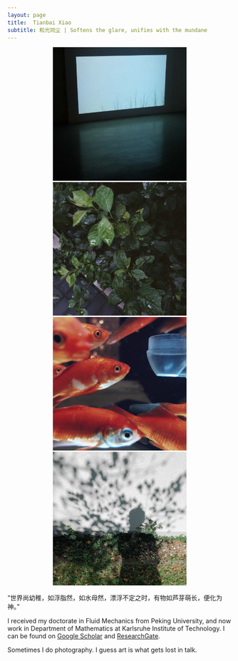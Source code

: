```yaml
---
layout: page
title:  Tianbai Xiao
subtitle: 和光同尘 | Softens the glare, unifies with the mundane
---
```


<center class="half">
    <img src="./img/film.jpg" width="300"/>
    <img src="./img/leaf.jpg" width="300"/>
</center>


<center class="half">
    <img src="./img/fish.jpg" width="300"/>
    <img src="./img/shadow.jpg" width="300"/>
</center>

“世界尚幼稚，如浮脂然，如水母然，漂浮不定之时，有物如芦芽萌长，便化为神。” 

I received my doctorate in Fluid Mechanics from Peking University, and now work in Department of Mathematics at Karlsruhe Institute of Technology. I can be found on [Google Scholar](https://scholar.google.com/citations?user=wFTQeXwAAAAJ&hl=en&oi=ao) and [ResearchGate](https://www.researchgate.net/profile/Tianbai_Xiao).

Sometimes I do photography. I guess art is what gets lost in talk.